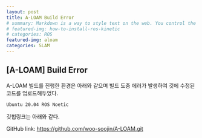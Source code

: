 ```yaml
---
layout: post
title: A-LOAM Build Error
# summary: Markdown is a way to style text on the web. You control the display of the document; formating words as bold or italic, adding images, and creating lists are just a few of the things we can do with Markdown. Mostly, Markdown is just regular text with a few non-alphabetic characters thrown in.
# featured-img: how-to-install-ros-kinetic
# categories: ROS
featured-img: aloam
categories: SLAM
---
```


## [A-LOAM] Build Error

A-LOAM 빌드를 진행한 환경은 아래와 같으며 빌드 도중 에러가 발생하여 깃에 수정된 코드를 업로드해두었다.
```
Ubuntu 20.04 ROS Noetic
```

깃헙링크는 아래와 같다.

GitHub link: https://github.com/woo-soojin/A-LOAM.git